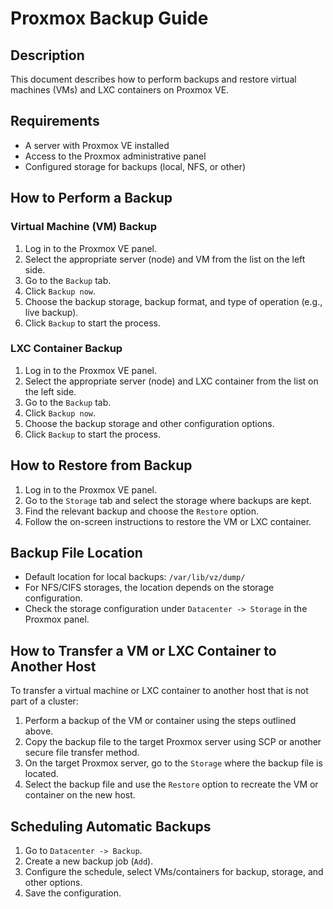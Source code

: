 Proxmox Backup Guide
====================

Description
-----------

This document describes how to perform backups and restore virtual machines (VMs) and LXC containers on Proxmox VE.

Requirements
------------

*   A server with Proxmox VE installed
*   Access to the Proxmox administrative panel
*   Configured storage for backups (local, NFS, or other)

How to Perform a Backup
-----------------------

### Virtual Machine (VM) Backup

1.  Log in to the Proxmox VE panel.
2.  Select the appropriate server (node) and VM from the list on the left side.
3.  Go to the `Backup` tab.
4.  Click `Backup now`.
5.  Choose the backup storage, backup format, and type of operation (e.g., live backup).
6.  Click `Backup` to start the process.

### LXC Container Backup

1.  Log in to the Proxmox VE panel.
2.  Select the appropriate server (node) and LXC container from the list on the left side.
3.  Go to the `Backup` tab.
4.  Click `Backup now`.
5.  Choose the backup storage and other configuration options.
6.  Click `Backup` to start the process.

How to Restore from Backup
--------------------------

1.  Log in to the Proxmox VE panel.
2.  Go to the `Storage` tab and select the storage where backups are kept.
3.  Find the relevant backup and choose the `Restore` option.
4.  Follow the on-screen instructions to restore the VM or LXC container.

Backup File Location
--------------------

*   Default location for local backups: `/var/lib/vz/dump/`
*   For NFS/CIFS storages, the location depends on the storage configuration.
*   Check the storage configuration under `Datacenter -> Storage` in the Proxmox panel.

How to Transfer a VM or LXC Container to Another Host
-----------------------------------------------------

To transfer a virtual machine or LXC container to another host that is not part of a cluster:

1.  Perform a backup of the VM or container using the steps outlined above.
2.  Copy the backup file to the target Proxmox server using SCP or another secure file transfer method.
3.  On the target Proxmox server, go to the `Storage` where the backup file is located.
4.  Select the backup file and use the `Restore` option to recreate the VM or container on the new host.

Scheduling Automatic Backups
----------------------------

1.  Go to `Datacenter -> Backup`.
2.  Create a new backup job (`Add`).
3.  Configure the schedule, select VMs/containers for backup, storage, and other options.
4.  Save the configuration.
